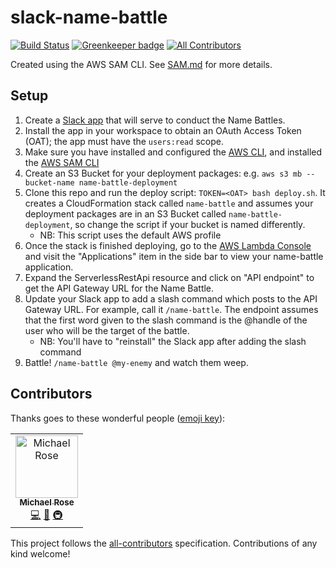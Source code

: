 # slack-name-battle

[![Build Status](https://travis-ci.org/msrose/slack-name-battle.svg?branch=master)](https://travis-ci.org/msrose/slack-name-battle) 
[![Greenkeeper badge](https://badges.greenkeeper.io/msrose/slack-name-battle.svg)](https://greenkeeper.io/)
[![All Contributors](https://img.shields.io/badge/all_contributors-1-orange.svg?style=flat-square)](#contributors)

Created using the AWS SAM CLI. See [SAM.md](./SAM.md) for more details.

## Setup

1. Create a [Slack app](https://api.slack.com/apps) that will serve to conduct the Name Battles.
1. Install the app in your workspace to obtain an OAuth Access Token (OAT); the app must have the `users:read` scope.
1. Make sure you have installed and configured the [AWS CLI](https://docs.aws.amazon.com/cli/latest/userguide/cli-chap-install.html), and installed the [AWS SAM CLI](https://docs.aws.amazon.com/serverless-application-model/latest/developerguide/serverless-sam-cli-install.html)
1. Create an S3 Bucket for your deployment packages: e.g. `aws s3 mb --bucket-name name-battle-deployment`
1. Clone this repo and run the deploy script: `TOKEN=<OAT> bash deploy.sh`. It creates a CloudFormation stack called `name-battle` and assumes your deployment packages are in an S3 Bucket called `name-battle-deployment`, so change the script if your bucket is named differently.
    - NB: This script uses the default AWS profile
1. Once the stack is finished deploying, go to the [AWS Lambda Console](https://console.aws.amazon.com/lambda/) and visit the "Applications" item in the side bar to view your name-battle application. 
1. Expand the ServerlessRestApi resource and click on "API endpoint" to get the API Gateway URL for the Name Battle.
1. Update your Slack app to add a slash command which posts to the API Gateway URL. For example, call it `/name-battle`. The endpoint assumes that the first word given to the slash command is the @handle of the user who will be the target of the battle.
    - NB: You'll have to "reinstall" the Slack app after adding the slash command
1. Battle! `/name-battle @my-enemy` and watch them weep.

## Contributors

Thanks goes to these wonderful people ([emoji key](https://allcontributors.org/docs/en/emoji-key)):

<!-- ALL-CONTRIBUTORS-LIST:START - Do not remove or modify this section -->
<!-- prettier-ignore -->
<table><tr><td align="center"><a href="http://msrose.github.io"><img src="https://avatars3.githubusercontent.com/u/3495264?v=4" width="100px;" alt="Michael Rose"/><br /><sub><b>Michael Rose</b></sub></a><br /><a href="https://github.com/msrose/slack-name-battle/commits?author=msrose" title="Code">💻</a> <a href="https://github.com/msrose/slack-name-battle/commits?author=msrose" title="Documentation">📖</a> <a href="#infra-msrose" title="Infrastructure (Hosting, Build-Tools, etc)">🚇</a></td></tr></table>

<!-- ALL-CONTRIBUTORS-LIST:END -->

This project follows the [all-contributors](https://github.com/all-contributors/all-contributors) specification. Contributions of any kind welcome!
